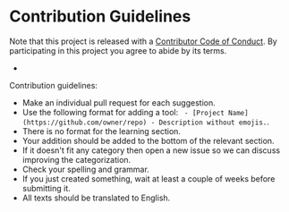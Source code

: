# Contribution Guidelines

Note that this project is released with a [Contributor Code of Conduct](code-of-conduct.md).
By participating in this project you agree to abide by its terms.

-

Contribution guidelines:

- Make an individual pull request for each suggestion.
- Use the following format for adding a tool: ` - [Project Name](https://github.com/owner/repo) - Description without emojis.`.
- There is no format for the learning section.
- Your addition should be added to the bottom of the relevant section.
- If it doesn't fit any category then open a new issue so we can discuss improving the categorization.
- Check your spelling and grammar.
- If you just created something, wait at least a couple of weeks before submitting it.
- All texts should be translated to English.
